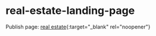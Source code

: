 # real-estate-landing-page
Publish page: [real estate](https://quannguyendong.github.io/real-estate-landing-page/){:target="_blank" rel="noopener"}
